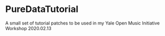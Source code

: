# PureDataTutorial
A small set of tutorial patches to be used in my Yale Open Music Initiative Workshop 2020.02.13
